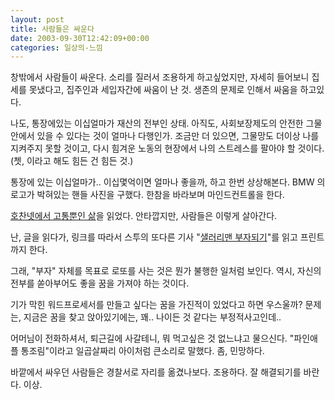 ```yaml
---
layout: post
title: 사람들은 싸운다
date: 2003-09-30T12:42:09+00:00
categories: 일상의-느낌
---
```

창밖에서 사람들이 싸운다. 소리를 질러서 조용하게 하고싶었지만, 자세히 들어보니 집세를 못냈다고, 집주인과 세입자간에 싸움이 난 것. 생존의 문제로 인해서 싸움을 하고있다.

나도, 통장에있는 이십얼마가 재산의 전부인 상태. 아직도, 사회보장제도의 안전한 그물안에서 있을 수 있다는 것이 얼마나 다행인가. 조금만 더 있으면, 그물망도 더이상 나를 지켜주지 못할 것이고, 다시 힘겨운 노동의 현장에서 나의 스트레스를 팔아야 할 것이다. (쳇, 이라고 해도 힘든 건 힘든 것.)

통장에 있는 이십얼마가.. 이십몇억이면 얼마나 좋을까, 하고 한번 상상해본다. BMW 의 로고가 박혀있는 핸들 사진을 구했다. 한참을 바라보며 마인드컨트롤을 한다.

<a href="http://hochan.net/archives/2003/09/30@05:27PM.html" target="black">호찬넷에서 고통뿐인 삶</a>을 읽었다. 안타깝지만, 사람들은 이렇게 살아간다.

난, 글을 읽다가, 링크를 따라서 스투의 또다른 기사 "<a href="http://www.stoo.com/html/stooview/2003/0901/091945266713151100.html" target="black">샐러리맨 부자되기</a>"를 읽고 프린트까지 한다.

그래, "부자" 자체를 목표로 로또를 사는 것은 뭔가 불행한 일처럼 보인다. 역시, 자신의 전부를 쏟아부어도 좋을 꿈을 가져야 하는 것이다.

기가 막힌 워드프로세서를 만들고 싶다는 꿈을 가진적이 있었다고 하면 우스울까? 문제는, 지금은 꿈을 찾고 앉아있기에는, 꽤.. 나이든 것 같다는 부정적사고인데..

어머님이 전화하셔서, 퇴근길에 사갈테니, 뭐 먹고싶은 것 없느냐고 물으신다. "파인애플 통조림"이라고 일곱살짜리 아이처럼 큰소리로 말했다. 좀, 민망하다.

바깥에서 싸우던 사람들은 경찰서로 자리를 옮겼나보다. 조용하다. 잘 해결되기를 바란다. 이상.
